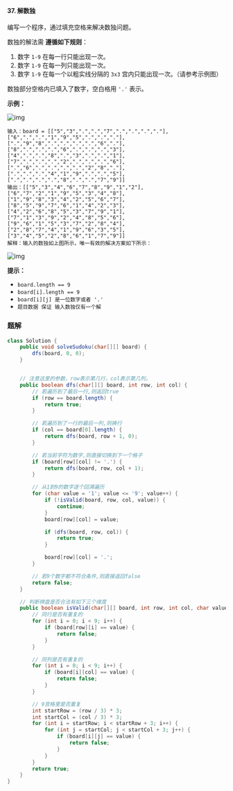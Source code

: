 #### 37. 解数独

编写一个程序，通过填充空格来解决数独问题。

数独的解法需 **遵循如下规则**：

1. 数字 `1-9` 在每一行只能出现一次。
2. 数字 `1-9` 在每一列只能出现一次。
3. 数字 `1-9` 在每一个以粗实线分隔的 `3x3` 宫内只能出现一次。（请参考示例图）

数独部分空格内已填入了数字，空白格用 `'.'` 表示。

**示例：**

![img](http://gitlab.wsh-study.com/xp-study/LeeteCode/blob/master/回溯算法/images/解数独/1.jpg)

```shell
输入：board = [["5","3",".",".","7",".",".",".","."],["6",".",".","1","9","5",".",".","."],[".","9","8",".",".",".",".","6","."],["8",".",".",".","6",".",".",".","3"],["4",".",".","8",".","3",".",".","1"],["7",".",".",".","2",".",".",".","6"],[".","6",".",".",".",".","2","8","."],[".",".",".","4","1","9",".",".","5"],[".",".",".",".","8",".",".","7","9"]]
输出：[["5","3","4","6","7","8","9","1","2"],["6","7","2","1","9","5","3","4","8"],["1","9","8","3","4","2","5","6","7"],["8","5","9","7","6","1","4","2","3"],["4","2","6","8","5","3","7","9","1"],["7","1","3","9","2","4","8","5","6"],["9","6","1","5","3","7","2","8","4"],["2","8","7","4","1","9","6","3","5"],["3","4","5","2","8","6","1","7","9"]]
解释：输入的数独如上图所示，唯一有效的解决方案如下所示：
```

![img](http://gitlab.wsh-study.com/xp-study/LeeteCode/blob/master/回溯算法/images/解数独/2.jpg)

**提示：**

* `board.length == 9`
* `board[i].length == 9`
* `board[i][j] 是一位数字或者 '.'`
* `题目数据 保证 输入数独仅有一个解`

### 题解

```java
class Solution {
    public void solveSudoku(char[][] board) {
        dfs(board, 0, 0);
    }


    // 注意这里的参数，row表示第几行，col表示第几列。
    public boolean dfs(char[][] board, int row, int col) {
        // 若遍历到了最后一行,则返回true
        if (row == board.length) {
            return true;
        }

        // 若遍历到了一行的最后一列,则换行
        if (col == board[0].length) {
            return dfs(board, row + 1, 0);
        }

        // 若当前字符为数字,则直接切换到下一个格子
        if (board[row][col] != '.') {
            return dfs(board, row, col + 1);
        }

        // 从1到9的数字逐个回溯遍历
        for (char value = '1'; value <= '9'; value++) {
            if (!isValid(board, row, col, value)) {
                continue;
            }
            board[row][col] = value;

            if (dfs(board, row, col)) {
                return true;
            }

            board[row][col] = '.';
        }

        // 若9个数字都不符合条件,则直接返回false
        return false;
    }

    // 判断棋盘是否合法有如下三个维度
    public boolean isValid(char[][] board, int row, int col, char value) {
        // 同行是否有重复的
        for (int i = 0; i < 9; i++) {
            if (board[row][i] == value) {
                return false;
            }
        }

        // 同列是否有重复的
        for (int i = 0; i < 9; i++) {
            if (board[i][col] == value) {
                return false;
            }
        }

        // 9宫格里是否重复
        int startRow = (row / 3) * 3;
        int startCol = (col / 3) * 3;
        for (int i = startRow; i < startRow + 3; i++) {
            for (int j = startCol; j < startCol + 3; j++) {
                if (board[i][j] == value) {
                    return false;
                }
            }
        }
        return true;
    }
}
```



